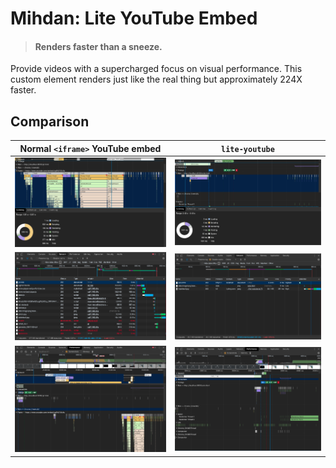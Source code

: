 # Mihdan: Lite YouTube Embed

> #### Renders faster than a sneeze.

Provide videos with a supercharged focus on visual performance.
This custom element renders just like the real thing but approximately 224X faster.

## Comparison

| Normal `<iframe>` YouTube embed |  `lite-youtube` |
|---|---|
| ![Screen Shot 2019-11-03 at 5 23 50 PM](./assets/screenshot-1.png) | ![Screen Shot 2019-11-03 at 5 21 05 PM](./assets/screenshot-2.png) |
| ![Screen Shot 2019-11-03 at 5 23 50 PM](./assets/screenshot-3.png) | ![Screen Shot 2019-11-03 at 5 21 05 PM](./assets/screenshot-4.png) |
| ![Screen Shot 2019-11-03 at 5 23 50 PM](./assets/screenshot-5.png) | ![Screen Shot 2019-11-03 at 5 21 05 PM](./assets/screenshot-6.png) |
